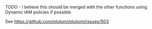 TODO -
I believe this should be merged with the other functions using Dynamic IAM policies if possible

See https://github.com/plutomi/plutomi/issues/503
